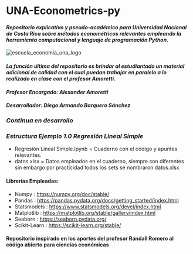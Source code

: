 
# UNA-Econometrics-py
#### *Repositorio explicativo y pseudo-académico para Universidad Nacional de Costa Rica sobre métodos econométricos relevantes empleando la herramienta computacional y lenguaje de programación Python.*
![escuela_economia_una_logo](https://github.com/barquerosanchezdiegoarmando/barquerosanchezdiegoarmando/assets/126104692/280a620e-38b1-43ee-a617-41a20514ec4f)
#### *La función última del repositorio es brindar al estudiantado un material adicional de calidad con el cual puedan trabajar en paralelo a lo realizado en clase con el profesor Amoretti.*
#### *Profesor Encargado: Alexander Amoretti*
#### *Desarrollador: Diego Armando Barquero Sánchez*
### *Continua en desarrollo*
### *Estructura Ejemplo 1.0 Regresión Lineal Simple*
* Regresión Lineal Simple.ipynb = Cuaderno con el código y apuntes relevantes.  
* datos.xlsx = Datos empleados en el cuaderno, siempre son diferentes sin embargo por practicidad todos los sets se nombraron datos.xlsx
#### Librerías Empleadas:
- Numpy : https://numpy.org/doc/stable/
- Pandas : https://pandas.pydata.org/docs/getting_started/index.html
- Statsmodels : https://www.statsmodels.org/devel/index.html
- Matplotlib : https://matplotlib.org/stable/gallery/index.html
- Seaborn : https://seaborn.pydata.org/
- Scikit-Learn : https://scikit-learn.org/stable/
#### Repositorio inspirado en los aportes del profesor Randall Romero al código abierto para ciencias económicas
